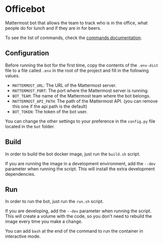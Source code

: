 # Officebot

Mattermost bot that allows the team to track who is in the office, what people do for lunch and if they are in for beers.

To see the list of commands, check the [commands documentation](docs/commands.md).

## Configuration
Before running the bot for the first time, copy the contents of the `.env-dist` file to a file called `.env`
in the root of the project and fill in the following values.
* `MATTERMOST_URL`: The URL of the Mattermost server.
* `MATTERMOST_PORT`: The port where the Mattermost server is running.
* `BOT_TEAM`: The name of the Mattermost team where the bot belongs.
* `MATTERMOST_API_PATH`: The path of the Mattermost API. (you can remove this one if the api path is the default)
* `BOT_TOKEN`: The token of the bot user.

You can change the other settings to your preference in the `config.py` file located in the `bot` folder.

## Build
In order to build the bot docker image, just run the `build.sh` script.

If you are running the image in a development environment, add the `--dev` parameter when running the script. This will
install the extra development dependencies.

## Run
In order to run the bot, just run the `run.sh` script.

If you are developing, add the `--dev` parameter when running the script. This will create a volume
with the code, so you don't need to rebuild the image every time you make a change.

You can add `bash` at the end of the command to run the container in interactive mode.
